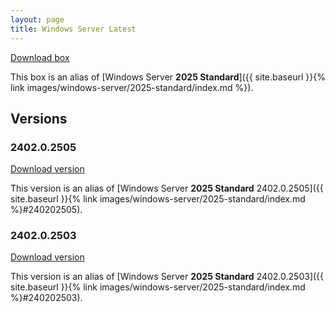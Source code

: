 ```yaml
---
layout: page
title: Windows Server Latest
---
```


[Download box][Box]

This box is an alias of [Windows Server **2025 Standard**]({{ site.baseurl }}{% link images/windows-server/2025-standard/index.md %}).

[Box]: https://portal.cloud.hashicorp.com/vagrant/discover/gusztavvargadr/windows-server

## Versions

### 2402.0.2505

[Download version][Version240202505]

This version is an alias of [Windows Server **2025 Standard** 2402.0.2505]({{ site.baseurl }}{% link images/windows-server/2025-standard/index.md %}#240202505).

[Version240202505]: https://portal.cloud.hashicorp.com/vagrant/discover/gusztavvargadr/windows-server/versions/2402.0.2505

### 2402.0.2503

[Download version][Version240202503]

This version is an alias of [Windows Server **2025 Standard** 2402.0.2503]({{ site.baseurl }}{% link images/windows-server/2025-standard/index.md %}#240202503).

[Version240202503]: https://portal.cloud.hashicorp.com/vagrant/discover/gusztavvargadr/windows-server/versions/2402.0.2503
